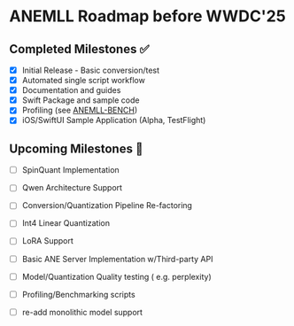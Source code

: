 # ANEMLL Roadmap before WWDC'25

## Completed Milestones ✅
- [x] Initial Release - Basic conversion/test
- [x] Automated single script workflow
- [x] Documentation and guides
- [x] Swift Package and sample code
- [x] Profiling (see [ANEMLL-BENCH](https://github.com/anemll/anemll-bench))
- [x] iOS/SwiftUI Sample Application (Alpha, TestFlight)

## Upcoming Milestones 🚧

- [ ] SpinQuant Implementation
- [ ] Qwen Architecture Support
- [ ] Conversion/Quantization Pipeline Re-factoring
- [ ] Int4 Linear Quantization
- [ ] LoRA Support
- [ ] Basic ANE Server Implementation w/Third-party API
- [ ] Model/Quantization Quality testing ( e.g. perplexity)
- [ ] Profiling/Benchmarking scripts
- [ ] re-add monolithic model support




